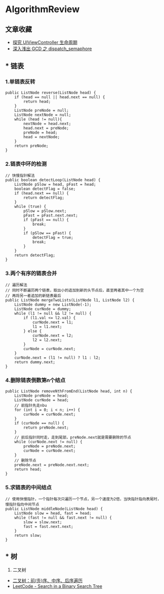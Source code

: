 # AlgorithmReview

## 文章收藏
* [探究 UIViewController 生命周期](https://github.com/Andy1994/AlgorithmReview/issues/1)
* [深入浅出 GCD 之 dispatch_semaphore](https://github.com/Andy1994/AlgorithmReview/issues/3)

## * 链表
### 1.单链表反转 
```
public ListNode reverse(ListNode head) {
    if (head == null || head.next == null) {
        return head;
    }
    ListNode preNode = null;
    ListNode nextNode = null;
    while (head != null){
        nextNode = head.next;
        head.next = preNode;
        preNode = head;
        head = nextNode;
    }
    return preNode;
}
```
### 2.链表中环的检测
```
// 快慢指针解法
public boolean detectLoop(ListNode head) {
    ListNode pSlow = head, pFast = head;
    boolean detectFlag = false;
    if (head.next == null) {
        return detectFlag;
    }
    while (true) {
        pSlow = pSlow.next;
        pFast = pFast.next.next;
        if (pFast == null) {
            break;
        }
        if (pSlow == pFast) {
            detectFlag = true;
            break;
        }
    }
    return detectFlag;
}
```
### 3.两个有序的链表合并
```
// 遍历解法
// 同时不断遍历两个链表，取出小的追加到新的头节点后，直至两者其中一个为空
// 再将另一者追加的新链表最后
public ListNode mergeTwoLists(ListNode l1, ListNode l2) {
    ListNode dummy = new ListNode(-1);
    ListNode curNode = dummy;
    while (l1 != null && l2 != null) {
        if (l1.val <= l2.val) {
            curNode.next = l1;
            l1 = l1.next;
        } else {
            curNode.next = l2;
            l2 = l2.next;
        }
        curNode = curNode.next;
    }
    curNode.next = (l1 != null) ? l1 : l2;
    return dummy.next;
}
```
### 4.删除链表倒数第n个结点
```
public ListNode removeNthFromEnd(ListNode head, int n) {
    ListNode preNode = head;
    ListNode curNode = head;
    // 前指针先走nbu
    for (int i = 0; i < n; i++) {
        curNode = curNode.next;
    }
    if (curNode == null) {
        return preNode.next;
    }
    // 前后指针同时走，走到尾部，preNode.next就是需要删除的节点
    while (curNode.next != null) {
        preNode = preNode.next;
        curNode = curNode.next;
    }
    // 删除节点
    preNode.next = preNode.next.next;
    return head;
}
```
### 5.求链表的中间结点
```
// 使用快慢指针，一个指针每次只遍历一个节点，另一个速度为2倍，当快指针指向表尾时，慢指针指向中间节点
public ListNode middleNode(ListNode head) {
    ListNode slow = head, fast = head;
    while (fast != null && fast.next != null) {
        slow = slow.next;
        fast = fast.next.next;
    }
    return slow;
}
```

## * 树
1. 二叉树
* [二叉树：前(先)序、中序、后序遍历](https://github.com/Andy1994/AlgorithmReview/blob/master/%E4%BA%8C%E5%8F%89%E6%A0%91/%E4%BA%8C%E5%8F%89%E6%A0%91%EF%BC%9A%E5%89%8D(%E5%85%88)%E5%BA%8F%E3%80%81%E4%B8%AD%E5%BA%8F%E3%80%81%E5%90%8E%E5%BA%8F%E9%81%8D%E5%8E%86.md)
* [LeetCode - Search in a Binary Search Tree](https://github.com/Andy1994/AlgorithmReview/blob/master/%E4%BA%8C%E5%8F%89%E6%A0%91/LeetCode%20-%20Search%20in%20a%20Binary%20Search%20Tree.md)
